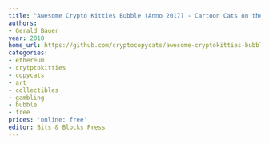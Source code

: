 ```yaml
---
title: "Awesome Crypto Kitties Bubble (Anno 2017) - Cartoon Cats on the Blockchain!"
authors:
- Gerald Bauer
year: 2018
home_url: https://github.com/cryptocopycats/awesome-cryptokitties-bubble
categories:
- ethereum
- crytptokitties
- copycats
- art
- collectibles
- gambling
- bubble
- free
prices: 'online: free'
editor: Bits & Blocks Press
---
```

